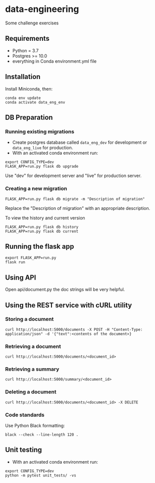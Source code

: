 # data-engineering
Some challenge exercises

## Requirements

* Python = 3.7
* Postgres >= 10.0
* everything in Conda environment.yml file

## Installation 

Install Miniconda, then:
~~~
conda env update
conda activate data_eng_env
~~~

## DB Preparation

### Running existing migrations

* Create postgres database called `data_eng_dev` for development or `data_eng_live` for production.
* With an activated conda environment run:
~~~
export CONFIG_TYPE=dev
FLASK_APP=run.py flask db upgrade
~~~
Use "dev" for development server and "live" for production server.

### Creating a new migration
~~~
FLASK_APP=run.py flask db migrate -m "Description of migration"
~~~
Replace the "Description of migration" with an appropriate description.

To view the history and current version
~~~
FLASK_APP=run.py flask db history
FLASK_APP=run.py flask db current
~~~

## Running the flask app
~~~
export FLASK_APP=run.py
flask run
~~~

## Using API
Open api/document.py the doc strings will be very helpful.

## Using the REST service with cURL utility
### Storing a document
~~~
curl http://localhost:5000/documents -X POST -H "Content-Type: application/json" -d '{"text":<contents of the document>}
~~~


### Retrieving a document
~~~
curl http://localhost:5000/documents/<document_id>
~~~

### Retrieving a summary
~~~
curl http://localhost:5000/summary/<document_id>
~~~

### Deleting a document
~~~
curl http://localhost:5000/documents/<document_id> -X DELETE
~~~

### Code standards

Use Python Black formatting:
~~~
black --check --line-length 120 .
~~~

## Unit testing

* With an activated conda environment run:
~~~
export CONFIG_TYPE=dev
python -m pytest unit_tests/ -vs
~~~
